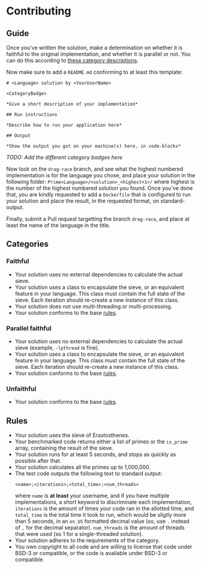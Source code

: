 # Contributing

## Guide

Once you've written the solution, make a determination on whether it is
faithful to the original implementation, and whether it is parallel or not.
You can do this according to [these category descriptions](#Categories).

Now make sure to add a `README.md` conforming to at least this template:

```
# <Language> solution by <YourUserName>

<CategoryBadge>

*Give a short description of your implementation*

## Run instructions

*Describe how to run your application here*

## Output

*Show the output you got on your machine(s) here, in code-blocks*
```

*TODO: Add the different category badges here*

Now look on the `drag-race` branch, and see what the highest numbered
implementation is for the language you chose, and place your solution
in the following folder:
`Prime<Language>/<solution>_<highest+1>/` where highest is the number of the
highest numbered solution you found.
Once you've done that, you are kindly requested to add a `Dockerfile` that
is configured to run your solution and place the result, in the requested
format, on standard-output.

Finally, submit a Pull request targetting the branch `drag-race`, and
place at least the name of the language in the title.

## Categories

### Faithful

* Your solution uses no external dependencies to calculate the actual sieve.
* Your solution uses a class to encapsulate the sieve, or an equivalent
   feature in your language. This class must contain the full state of the
   sieve. Each iteration should re-create a new instance of this class.
* Your solution does not use multi-threading or multi-processing.
* Your solution conforms to the base [rules](#Rules).

### Parallel faithful

* Your solution uses no external dependencies to calculate the actual sieve
   (example, `-lpthread` is fine).
* Your solution uses a class to encapsulate the sieve, or an equivalent
   feature in your language. This class must contain the full state of the
   sieve. Each iteration should re-create a new instance of this class.
* Your solution conforms to the base [rules](#Rules).

### Unfaithful

* Your solution conforms to the base [rules](#Rules).

## Rules

* Your solution uses the sieve of Erastosthenes.
* Your benchmarked code returns either a list of primes
   or the `is_prime` array, containing the result
   of the sieve.
* Your solution runs for at least 5 seconds, and stops as quickly as possible
   after that.
* Your solution calculates all the primes up to 1,000,000.
* The test code outputs the following text to standard output:
   ```
   <name>;<iterations>;<total_time>;<num_threads>
   ```
   where `name` is **at least** your username, and if you have multiple
   implementations, a short keyword to discriminate each implementation,
   `iterations` is the amount of times your code ran in the allotted time,
   and `total_time` is the total time it took to run, which would be sligtly
   more than 5 seconds, in an `en_US` formatted decimal value (so, use `.`
   instead of `,` for the decimal separator).
   `num_threads` is the amount of threads that were used (so 1 for a
   single-threaded solution).
* Your solution adheres to the requirements of the category.
* You own copyright to all code and are willing to license that code under
   BSD-3 or compatible, or the code is available under BSD-3 or compatible.

